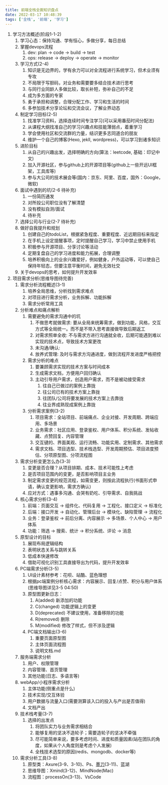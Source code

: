 ```yaml
---
title: 前端全栈全面知识盘点
date: 2022-03-17 10:48:39
tags: ['全栈', '前端', '学习']
---
```


1. 学习方法概述(阶段1-1-2)
   1. 学习心态：保持沟通、学有恒心，多做分享，每日总结
   2. 掌握devops流程
      1. dev: plan -> code -> build -> test
      2. ops: release -> deploy -> operate -> monitor
   3. 学习方式(2-4)
      1. 知识是无边界的，学有余力可以对全流程进行系统学习，但术业须有专攻
      2. 不局限于写胆码，对业务和需要要多结合技术进行思考
      3. 与同行业同龄人多做比较，取长补短，弥补自己的不足
      4. 成为多方面的专家
      5. 勇于承担和调整，合理分配工作、学习和生活的时间
      6. 多参加技术分享论坛和交流会议，了解业界动态
   4. 制定学习目标(2-5)
      1. 找准学习资料，选择连续时间专注学习(可以采用番茄时间分配法)
      2. 从课程大纲找准自己的学习兴趣点和技能薄弱点，着重学习
      3. 学会使用社区和交流群的力量，结识更多志同道合的朋友
      4. 维护一个自己的博客(Hexo, jekll, wordpress)，可以学习到诸多知识
   5. 进阶目标
      1. 从自己的兴趣出发，选择明确的方向(算法：leetcode, 基础：印记中文)
      2. 加入开源社区，参与github上的开源项目等(github上一些开远UI框架，工具库等)
      3. 参与大公司的技术展会等(国内：京东、阿里、百度，国外：Google，微软)
   6. 面试中遇到的坑(2-6 待补充)
      1. 一份简历通发
      2. 对所投公司职位没有了解清楚
      3. 没有模拟自测/面试
      4. 待补充
   7. 选择公司与行业(2-7 待补充)
   8. 做好自我提升和规划
      1. 创建自己的todoList，根据紧急程度、重要程度、近远期目标来指定
      2. 在手机上设定提醒事项，定时提醒自己学习，学习中禁止使用手机
      3. 积极参与开源项目、分享讨论等活动
      4. 定期复盘自己的学习进度和能力拓展，合理调整
      5. 培养积极向上的业余兴趣爱好，例如健身，户外运动等，可以使自己保持年轻态，但要注意平衡时间，避免无效社交
   9. 关于devops的思考，如何提升开发效率
2.  项目需求分析(思维导图待完善) 
    1.  需求分析流程概述(3-1)
        1.  培养全局思维，分析找到需求难点
        2.  对项目进行需求分析，业务拆解、功能拆解
        3.  需求分析常用工具
    2.  分析难点和痛点解析
        1.  需要避免的需求沟通中的坑
            1.  不做思考就做需求: 要从全局来统筹需求，做到功能，风格，交互方式等全局统一。而不是不带入思考直接做导致后期返工
            2.  对需求照单全收: 不与需求方进行沟通就全收，后期可能遇到难以实现的技术点，导致技术方案更改
            3.  未沟通/确认: 
            4.  放养式管理: 及时与需求方沟通进度，做到流程开发进度严格把控
        2.  需求分析的难点
            1.  要兼顾需求实现的技术方案与时间成本
            2.  生成需求文档，方便用户回归确认
            3.  主动引导用户需求，创造用户需求，而不是被动接受需求
                1.  往自己已做过的案例上靠拢
                2.  往公司已有的技术方案上靠拢
                3.  往团队/公司将要发展的技术方案上去靠拢
                4.  往业界成熟现成案例上靠拢
        3.  分析需求案例(3-2)
            1.  项目需求：全站项目、前端痛点、企业对接、开发周期、跨端应用、多场景
            2.  业务需求：社区应用、登录鉴权、用户体系、积分系统、发帖收藏、点赞回复、内容管理
            3.  交互键的、界面美观、运行流畅、功能实用、定制需求、其他需求
            4.  需求文档、项目选型、技术栈选型、开发周期预估、项目进度预估、分项原型图、分项流程图
    3.  需求分析变更怎么办(3-3)
        1.  变更是否合理？从项目排期、成本、技术可能性上考虑
        2.  是否项目范围内的变更，是否影响项目主业务
        3.  制定需求变更的规范流程，如需变更，则按此流程执行(书面形式申请，确认变更影响，需求方确认)
        4.  应对方式：遇事多沟通、会哭有奶吃、引导需求、自我挑战
    4.  核心需求分析(3-4)
        1.  前端：页面交互 -> 组件化、代码复用 -> 工程化、接口定义 -> 标准化
        2.  后端：接口开发 -> 自动化、管理后台 -> 模块化、缺陷管理 -> 流程化
        3.  业务：登录鉴权 -> 前后分离、内容展示 -> 多场景、个人中心 -> 用户体系
        4.  功能：筛选 -> 搜索、统计 -> 积分系统、评论 -> 消息
    5.  原型设计的目标
        1.  展现布局逻辑结构
        2.  表明状态关系与跳转关系
        3.  低成本快速修改
        4.  借助可视化识别工具直接导出为代码，提升开发效率
    6.  PC端需求分析(3-5)
        1.  UI设计素材参考：花呗、站酷、蓝色理想
        2.  根据pc端案例分析核心需求：内容展示、回复/点赞、积分与用户体系(思维导图详见3-5 04:50)
        3.  原型图更新日志：
            1.  A(added) 新添加的功能
            2.  C(changed) 功能逻辑上的变更
            3.  D(deprecated) 不建议使用，准备移除的功能
            4.  R(removed) 删除
            5.  M(modified) 修改了样式，但不涉及逻辑
        4.  PC端文档输出(3-6)
            1.  重要页面原型图
            2.  主体页面流程图
            3.  说明文档.md
    7.  服务端需求分析
        1.  用户、权限管理 
        2.  内容管理、首页管理
        3.  其他功能(日志、多语言等)
    8.  webApp/小程序需求分析
        1.  主体功能(侧重点是什么)
        2.  技术实现/交互体验
        3.  用户数据与流量入口(需要测算该入口的投入与产出是否值得)
        4.  文档产出
    9.  技术栈考量(3-7)
        1.  选择的出发点
            1.  将团队实力与业务需求相结合
            2.  能够复用的坚决不造轮子；需要造轮子的坚决不牵强
            3.  尽可能简单来说，要多考虑时间、进度和质量因素(站在团队的角度，如果从个人角度则是考虑个人发展)
            4.  全栈技术选型的原因(redis、mongodb、docker等)
    10. 需求分析工具(3-8)
        1.  原型类：Axure(3-9、3-10)、Ps、[墨刀](https://modao.cc/dashboard/me)(3-11)、蓝湖
        2.  思维导图：Xmind(3-12)、MindNode(Mac)
        3.  流程图：processOn(3-13)、VsCode
